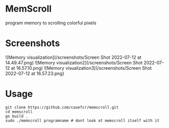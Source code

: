 # MemScroll
program memory to scrolling colorful pixels

# Screenshots

![Memory visualization](/screenshots/Screen Shot 2022-07-12 at 14.49.47.png)
![Memory visualization2](/screenshots/Screen Shot 2022-07-12 at 16.57.10.png)
![Memory visualization3](/screenshots/Screen Shot 2022-07-12 at 16.57.23.png)

# Usage 
```shell
git clone https://github.com/cauefcr/memscroll.git
cd memscroll
go build .
sudo ./memscroll programname # dont look at memscroll itself with it
```
